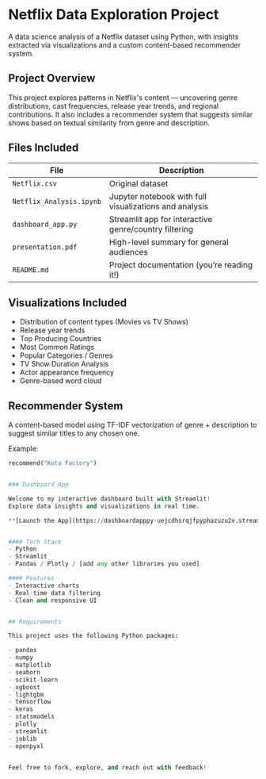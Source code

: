 # Netflix Data Exploration Project

A data science analysis of a Netflix dataset using Python, with insights extracted via visualizations and a custom content-based recommender system.

## Project Overview

This project explores patterns in Netflix's content — uncovering genre distributions, cast frequencies, release year trends, and regional contributions. It also includes a recommender system that suggests similar shows based on textual similarity from genre and description.

## Files Included

| File | Description |
|------|-------------|
| `Netflix.csv` | Original dataset |
| `Netflix_Analysis.ipynb` | Jupyter notebook with full visualizations and analysis |
| `dashboard_app.py` | Streamlit app for interactive genre/country filtering |
| `presentation.pdf` | High-level summary for general audiences |
| `README.md` | Project documentation (you’re reading it!) |

## Visualizations Included

- Distribution of content types (Movies vs TV Shows)
- Release year trends
- Top Producing Countries
- Most Common Ratings
- Popular Categories / Genres
- TV Show Duration Analysis
- Actor appearance frequency
- Genre-based word cloud

## Recommender System

A content-based model using TF-IDF vectorization of genre + description to suggest similar titles to any chosen one.

Example:
```python
recommend("Kota Factory")


### Dashboard App

Welcome to my interactive dashboard built with Streamlit!  
Explore data insights and visualizations in real time.

**[Launch the App](https://dashboardapppy-uejcdhsrqjfpyphazuzu2v.streamlit.app/)**


#### Tech Stack
- Python
- Streamlit
- Pandas / Plotly / [add any other libraries you used]

#### Features
- Interactive charts
- Real-time data filtering
- Clean and responsive UI


## Requirements

This project uses the following Python packages:

- pandas
- numpy
- matplotlib
- seaborn
- scikit-learn
- xgboost
- lightgbm
- tensorflow
- keras
- statsmodels
- plotly
- streamlit
- joblib
- openpyxl


Feel free to fork, explore, and reach out with feedback!
